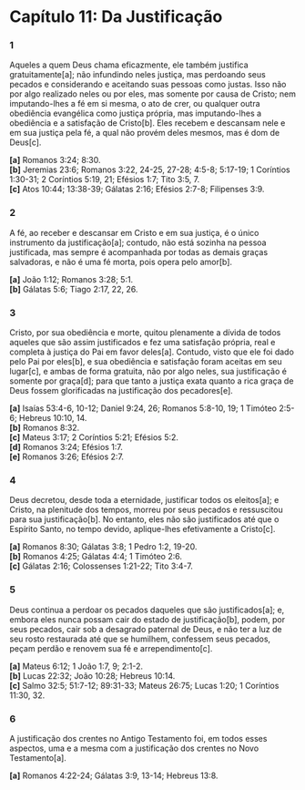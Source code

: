 # Capítulo 11: Da Justificação

### **1**  
Aqueles a quem Deus chama eficazmente, ele também justifica gratuitamente[a]; não infundindo neles justiça, mas perdoando seus pecados e considerando e aceitando suas pessoas como justas. Isso não por algo realizado neles ou por eles, mas somente por causa de Cristo; nem imputando-lhes a fé em si mesma, o ato de crer, ou qualquer outra obediência evangélica como justiça própria, mas imputando-lhes a obediência e a satisfação de Cristo[b]. Eles recebem e descansam nele e em sua justiça pela fé, a qual não provém deles mesmos, mas é dom de Deus[c].  

**[a]** Romanos 3:24; 8:30.  
**[b]** Jeremias 23:6; Romanos 3:22, 24-25, 27-28; 4:5-8; 5:17-19; 1 Coríntios 1:30-31; 2 Coríntios 5:19, 21; Efésios 1:7; Tito 3:5, 7.  
**[c]** Atos 10:44; 13:38-39; Gálatas 2:16; Efésios 2:7-8; Filipenses 3:9.  

### **2**  
A fé, ao receber e descansar em Cristo e em sua justiça, é o único instrumento da justificação[a]; contudo, não está sozinha na pessoa justificada, mas sempre é acompanhada por todas as demais graças salvadoras, e não é uma fé morta, pois opera pelo amor[b].  

**[a]** João 1:12; Romanos 3:28; 5:1.  
**[b]** Gálatas 5:6; Tiago 2:17, 22, 26.

### **3**  
Cristo, por sua obediência e morte, quitou plenamente a dívida de todos aqueles que são assim justificados e fez uma satisfação própria, real e completa à justiça do Pai em favor deles[a]. Contudo, visto que ele foi dado pelo Pai por eles[b], e sua obediência e satisfação foram aceitas em seu lugar[c], e ambas de forma gratuita, não por algo neles, sua justificação é somente por graça[d]; para que tanto a justiça exata quanto a rica graça de Deus fossem glorificadas na justificação dos pecadores[e].  

**[a]** Isaías 53:4-6, 10-12; Daniel 9:24, 26; Romanos 5:8-10, 19; 1 Timóteo 2:5-6; Hebreus 10:10, 14.  
**[b]** Romanos 8:32.  
**[c]** Mateus 3:17; 2 Coríntios 5:21; Efésios 5:2.  
**[d]** Romanos 3:24; Efésios 1:7.  
**[e]** Romanos 3:26; Efésios 2:7.  

### **4**  
Deus decretou, desde toda a eternidade, justificar todos os eleitos[a]; e Cristo, na plenitude dos tempos, morreu por seus pecados e ressuscitou para sua justificação[b]. No entanto, eles não são justificados até que o Espírito Santo, no tempo devido, aplique-lhes efetivamente a Cristo[c].  

**[a]** Romanos 8:30; Gálatas 3:8; 1 Pedro 1:2, 19-20.  
**[b]** Romanos 4:25; Gálatas 4:4; 1 Timóteo 2:6.  
**[c]** Gálatas 2:16; Colossenses 1:21-22; Tito 3:4-7.

### **5**  
Deus continua a perdoar os pecados daqueles que são justificados[a]; e, embora eles nunca possam cair do estado de justificação[b], podem, por seus pecados, cair sob a desagrado paternal de Deus, e não ter a luz de seu rosto restaurada até que se humilhem, confessem seus pecados, peçam perdão e renovem sua fé e arrependimento[c].  

**[a]** Mateus 6:12; 1 João 1:7, 9; 2:1-2.  
**[b]** Lucas 22:32; João 10:28; Hebreus 10:14.  
**[c]** Salmo 32:5; 51:7-12; 89:31-33; Mateus 26:75; Lucas 1:20; 1 Coríntios 11:30, 32.

### **6**  
A justificação dos crentes no Antigo Testamento foi, em todos esses aspectos, uma e a mesma com a justificação dos crentes no Novo Testamento[a].  

**[a]** Romanos 4:22-24; Gálatas 3:9, 13-14; Hebreus 13:8.